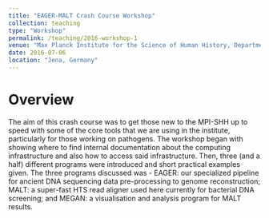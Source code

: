 ```yaml
---
title: "EAGER-MALT Crash Course Workshop"
collection: teaching
type: "Workshop"
permalink: /teaching/2016-workshop-1
venue: "Max Planck Institute for the Science of Human History, Department of Archaeogenetics"
date: 2016-07-06
location: "Jena, Germany"
---
```


Overview
======

The aim of this crash course was to get those new to the MPI-SHH up to speed with some of the core tools that we are using in the institute, particularly for those working on pathogens. The workshop began with showing where to find internal documentation about the computing infrastructure and also how to access said infrastructure. Then, three (and a half) different programs were introduced and short practical examples given. The three programs discussed was - EAGER: our specialized pipeline for ancient DNA sequencing data pre-processing to genome reconstruction; MALT: a super-fast HTS read aligner used here currently for bacterial DNA screening; and MEGAN: a visualisation and analysis program for MALT results.
